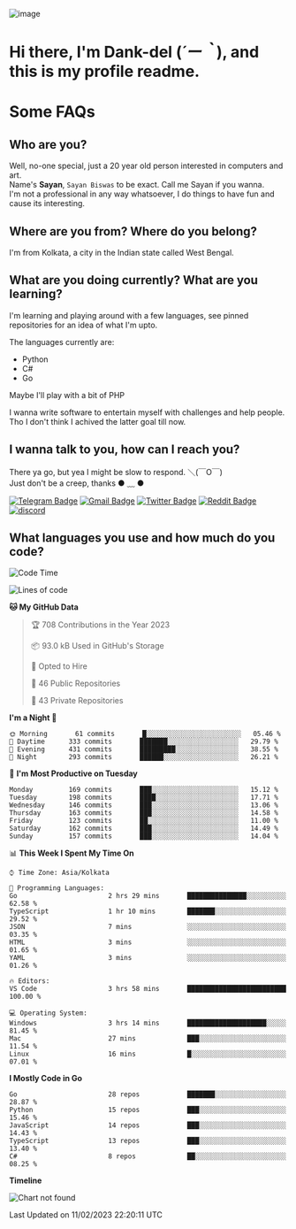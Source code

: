 ![image](https://user-images.githubusercontent.com/63096193/125182844-29f20800-e22f-11eb-8dc9-b0f2d29647bb.png)

# **Hi there, I'm Dank-del (*´ー｀*), and this is my profile readme.**
<!--  [![Profile views](https://gpvc.arturio.dev/dank-del)](https://github.com/dank-del) -->
# Some FAQs

## **Who are you?**

Well, no-one special, just a 20 year old person interested in computers and art. \
Name's **Sayan**, `Sayan Biswas` to be exact. Call me Sayan if you wanna. \
I'm not a professional in any way whatsoever, I do things to have fun and cause its interesting.

## **Where are you from? Where do you belong?**

I'm from Kolkata, a city in the Indian state called West Bengal.

## **What are you doing currently? What are you learning?**

I'm learning and playing around with a few languages, see pinned repositories for an idea of what I'm upto.

The languages currently are:

- Python
- C#
- Go

Maybe I'll play with a bit of PHP

I wanna write software to entertain myself with challenges and help people. \
Tho I don't think I achived the latter goal till now.

<!--## **Eww, I see a weeb profile.**

Can't help it, it's the best way to hide my face on this account
> Why do people hate weebs .-.

## **Cool, what more interests you?**

My interests are quite, weird. They're scattered all over the place. \
I've been fascinated by music and have studied it since the age of 6, I've performed on stage and on air but yeah now I've been away from that. I specialize in key instruments. \
Another thing that interests me is Media Production, aka, working with audio, video and broadcasting media.

> I just like art in general. also feeds the reason of me being obsessed with Japanese drawings (⋟ ﹏ ⋞)-->

## **I wanna talk to you, how can I reach you?**

There ya go, but yea I might be slow to respond. ＼(￣O￣) \
Just don't be a creep, thanks ● ﹏ ●

[![Telegram Badge](https://img.shields.io/badge/-dank_as_fuck-1ca0f1?style=flat-square&logo=telegram&logoColor=white&link=https://t.me/dank_as_fuck)](https://t.me/dank_as_fuck)
[![Gmail Badge](https://img.shields.io/badge/-sayan@asia.com-c14438?style=flat-square&logo=Gmail&logoColor=white&link=mailto:sayan@asia.com)](mailto:sayan@asia.com)
[![Twitter Badge](https://img.shields.io/twitter/follow/TheDankDel?style=social)](https://twitter.com/TheDankDel)
[![Reddit Badge](https://img.shields.io/reddit/user-karma/combined/dank_as_fuck_?style=social)](https://www.reddit.com/user/dank_as_fuck_/)
[![discord](https://discord-md-badge.vercel.app/api/shield/506536929152466945?style=social)](https://discordapp.com/users/506536929152466945)

## **What languages you use and how much do you code?**

<!--START_SECTION:waka-->
![Code Time](http://img.shields.io/badge/Code%20Time-1%2C040%20hrs%209%20mins-blue)

![Lines of code](https://img.shields.io/badge/From%20Hello%20World%20I%27ve%20Written-1%20Million%20lines%20of%20code-blue)

**🐱 My GitHub Data** 

> 🏆 708 Contributions in the Year 2023
 > 
> 📦 93.0 kB Used in GitHub's Storage 
 > 
> 💼 Opted to Hire
 > 
> 📜 46 Public Repositories 
 > 
> 🔑 43 Private Repositories  
 > 
**I'm a Night 🦉** 

```text
🌞 Morning       61 commits       █░░░░░░░░░░░░░░░░░░░░░░░░   05.46 % 
🌆 Daytime      333 commits       ███████░░░░░░░░░░░░░░░░░░   29.79 % 
🌃 Evening      431 commits       █████████░░░░░░░░░░░░░░░░   38.55 % 
🌙 Night        293 commits       ██████░░░░░░░░░░░░░░░░░░░   26.21 % 

```
📅 **I'm Most Productive on Tuesday** 

```text
Monday         169 commits       ███░░░░░░░░░░░░░░░░░░░░░░   15.12 % 
Tuesday        198 commits       ████░░░░░░░░░░░░░░░░░░░░░   17.71 % 
Wednesday      146 commits       ███░░░░░░░░░░░░░░░░░░░░░░   13.06 % 
Thursday       163 commits       ███░░░░░░░░░░░░░░░░░░░░░░   14.58 % 
Friday         123 commits       ██░░░░░░░░░░░░░░░░░░░░░░░   11.00 % 
Saturday       162 commits       ███░░░░░░░░░░░░░░░░░░░░░░   14.49 % 
Sunday         157 commits       ███░░░░░░░░░░░░░░░░░░░░░░   14.04 % 

```


📊 **This Week I Spent My Time On** 

```text
⌚︎ Time Zone: Asia/Kolkata

💬 Programming Languages: 
Go                       2 hrs 29 mins       ███████████████░░░░░░░░░░   62.58 % 
TypeScript               1 hr 10 mins        ███████░░░░░░░░░░░░░░░░░░   29.52 % 
JSON                     7 mins              ░░░░░░░░░░░░░░░░░░░░░░░░░   03.35 % 
HTML                     3 mins              ░░░░░░░░░░░░░░░░░░░░░░░░░   01.65 % 
YAML                     3 mins              ░░░░░░░░░░░░░░░░░░░░░░░░░   01.26 % 

🔥 Editors: 
VS Code                  3 hrs 58 mins       █████████████████████████   100.00 % 

💻 Operating System: 
Windows                  3 hrs 14 mins       ████████████████████░░░░░   81.45 % 
Mac                      27 mins             ███░░░░░░░░░░░░░░░░░░░░░░   11.54 % 
Linux                    16 mins             █░░░░░░░░░░░░░░░░░░░░░░░░   07.01 % 

```

**I Mostly Code in Go** 

```text
Go                       28 repos            ███████░░░░░░░░░░░░░░░░░░   28.87 % 
Python                   15 repos            ███░░░░░░░░░░░░░░░░░░░░░░   15.46 % 
JavaScript               14 repos            ███░░░░░░░░░░░░░░░░░░░░░░   14.43 % 
TypeScript               13 repos            ███░░░░░░░░░░░░░░░░░░░░░░   13.40 % 
C#                       8 repos             ██░░░░░░░░░░░░░░░░░░░░░░░   08.25 % 

```


**Timeline**

![Chart not found](https://raw.githubusercontent.com/Dank-del/Dank-del/main/charts/bar_graph.png) 


 Last Updated on 11/02/2023 22:20:11 UTC
<!--END_SECTION:waka-->

<!--## **Can I stalk your spotify?**

Um sure.

![OwO Spotify](https://spotify-recently-played-readme.vercel.app/api?user=31fdrsslnr7nvq4ytqwtw7c4rxfm&count=5)-->
